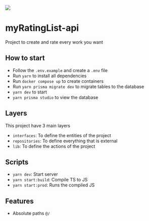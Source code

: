 ![](https://github.com/xmateusxsx/myRatingList-api/assets/60625082/2693fc15-fea3-46dd-9789-a2e35387a40d)

# myRatingList-api

Project to create and rate every work you want

## How to start
- Follow the `.env.example` and create a `.env` file
- Run `yarn` to install all dependencies
- Run `docker compose up` to create containers
- Run `yarn prisma migrate dev` to migrate tables to the database
- `yarn dev` to start
- `yarn prisma studio` to view the database

## Layers

This project have 3 main layers

- `interfaces`: To define the entities of the project
- `repositories`: To define everything that is external
- `lib`: To define the actions of the project

## Scripts

- `yarn dev`: Start server
- `yarn start:build`: Compile TS to JS
- `yarn start:prod`: Runs the compiled JS

## Features

- Absolute paths `@/`
